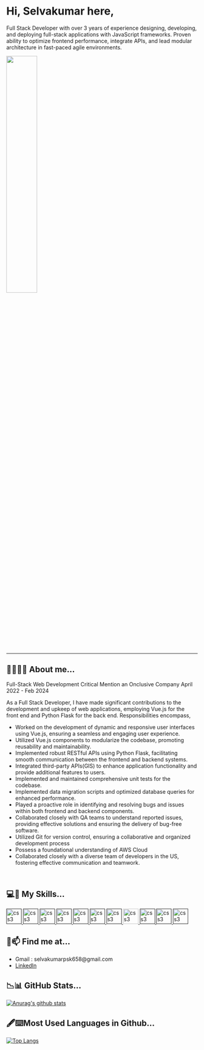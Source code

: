 # Hi, Selvakumar here,
Full Stack Developer with over 3 years of experience designing, developing, and deploying full-stack applications with JavaScript frameworks. Proven ability to optimize frontend performance, integrate APIs, and lead modular architecture in fast-paced agile environments.

<img style="width:40%" src="https://cdn.dribbble.com/users/1162077/screenshots/3848914/programmer.gif"/>
<hr>

## 🙋‍♀️👩‍🎓 About me...
Full-Stack Web Development
Critical Mention an Onclusive Company      April 2022 - Feb 2024                         

As a Full Stack Developer, I have made significant contributions to the development and upkeep of web applications, employing Vue.js for the front end and Python Flask for the back end. Responsibilities encompass,

- Worked on the development of dynamic and responsive user interfaces using Vue.js, ensuring a seamless and engaging user experience.
- Utilized Vue.js components to modularize the codebase, promoting reusability and maintainability.
- Implemented robust RESTful APIs using Python Flask, facilitating smooth communication between the frontend and backend systems.
- Integrated third-party APIs(GIS) to enhance application functionality and provide additional features to users.
- Implemented and maintained comprehensive unit tests for the codebase.
- Implemented data migration scripts and optimized database queries for enhanced performance.
- Played a proactive role in identifying and resolving bugs and issues within both frontend and backend components.
- Collaborated closely with QA teams to understand reported issues, providing effective solutions and ensuring the delivery of bug-free software.
- Utilized Git for version control, ensuring a collaborative and organized development process
- Possess a foundational understanding of AWS Cloud
- Collaborated closely with a diverse team of developers in the US, fostering effective communication and teamwork.

<br/>

## 💻🚀 My Skills...
  <p align="left"> <a href="" rel="noreferrer"> <img src="https://cdn-icons-png.flaticon.com/128/5968/5968267.png" alt="css3" width="40" height="40"/> </a> <a href="" rel="noreferrer"> <img src="https://cdn-icons-png.flaticon.com/128/5968/5968242.png" alt="css3" width="40" height="40"/> </a><a href="" rel="noreferrer"> <img src="https://cdn-icons-png.flaticon.com/128/5968/5968292.png" alt="css3" width="40" height="40"/> </a><a href="" rel="noreferrer"> <img src="https://cdn-icons-png.flaticon.com/128/3098/3098090.png" alt="css3" width="40" height="40"/> </a><a href="" rel="noreferrer"> <img src="https://cdn-icons-png.flaticon.com/128/919/919851.png" alt="css3" width="40" height="40"/> </a><a href="" rel="noreferrer"> <img src="https://cdn-icons-png.flaticon.com/128/1183/1183673.png" alt="css3" width="40" height="40"/> </a><a href="" rel="noreferrer"> <img src="https://cdn-icons-png.flaticon.com/128/5968/5968322.png" alt="css3" width="40" height="40"/> </a> <a href=" rel="noreferrer"> <img src="https://www.vectorlogo.zone/logos/pocoo_flask/pocoo_flask-ar21.svg" alt="css3" width="40" height="40"/> </a><a href="" rel="noreferrer"> <img src="https://www.vectorlogo.zone/logos/mysql/mysql-ar21.svg" alt="css3" width="40" height="40"/> </a><a href="" rel="noreferrer"> <img src="https://www.vectorlogo.zone/logos/mongodb/mongodb-ar21.svg" alt="css3" width="40" height="40"/> </a> <a href="" rel="noreferrer"> <img src="https://www.vectorlogo.zone/logos/git-scm/git-scm-icon.svg" alt="css3" width="40" height="40"/> </a>
  </p>

## 📧📫 Find me at...

<ul>
 <li>Gmail : selvakumarpsk658@gmail.com</li>
 <li><a href="https://www.linkedin.com/in/selvakumar-p-409b07220/">LinkedIn</a></li>
</ul>
  
## 📉📊 GitHub Stats...
  
[![Anurag's github stats](https://github-readme-stats.vercel.app/api?username=selva658)](https://github-readme-stats.vercel.app/api?username=selva658)
  <br/>

  ## 🖋⌨Most Used Languages in Github...
[![Top Langs](https://github-readme-stats.vercel.app/api/top-langs/?username=selva658&layout=compact)](https://github-readme-stats.vercel.app/api/top-langs/?username=selva6583&layout=compact)
